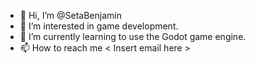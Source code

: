 - 👋 Hi, I’m @SetaBenjamin
- 👀 I’m interested in game development.
- 🌱 I’m currently learning to use the Godot game engine.
- 📫 How to reach me < Insert email here >

<!---
SetaBenjamin/SetaBenjamin is a ✨ special ✨ repository because its `README.md` (this file) appears on your GitHub profile.
You can click the Preview link to take a look at your changes.
--->
